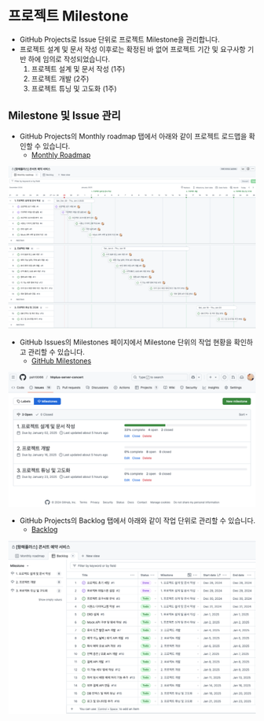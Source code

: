# 프로젝트 Milestone

- GitHub Projects로 Issue 단위로 프로젝트 Milestone을 관리합니다.
- 프로젝트 설계 및 문서 작성 이후로는 확정된 바 없어 프로젝트 기간 및 요구사항 기반 하에 임의로 작성되었습니다.
    1. 프로젝트 설계 및 문서 작성 (1주)
    2. 프로젝트 개발 (2주)
    3. 프로젝트 튜닝 및 고도화 (1주)

## Milestone 및 Issue 관리

- GitHub Projects의 Monthly roadmap 탭에서 아래와 같이 프로젝트 로드맵을 확인할 수 있습니다.
    - [Monthly Roadmap](https://github.com/users/psh10066/projects/2/views/1)

![monthly-roadmap.png](img/monthly-roadmap.png)

- GitHub Issues의 Milestones 페이지에서 Milestone 단위의 작업 현황을 확인하고 관리할 수 있습니다.
    - [GitHub Milestones](https://github.com/psh10066/hhplus-server-concert/milestones?direction=asc&sort=due_date)

![milestone.png](img/milestone.png)

- GitHub Projects의 Backlog 탭에서 아래와 같이 작업 단위로 관리할 수 있습니다.
    - [Backlog](https://github.com/users/psh10066/projects/2/views/3)

![backlog.png](img/backlog.png)